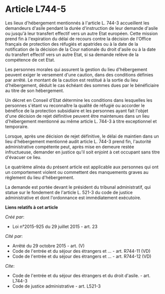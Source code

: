 # Article L744-5

Les lieux d'hébergement mentionnés à l'article L. 744-3 accueillent les demandeurs d'asile pendant la durée d'instruction de
leur demande d'asile ou jusqu'à leur transfert effectif vers un autre Etat européen. Cette mission prend fin à l'expiration
du délai de recours contre la décision de l'Office français de protection des réfugiés et apatrides ou à la date de la
notification de la décision de la Cour nationale du droit d'asile ou à la date du transfert effectif vers un autre Etat, si
sa demande relève de la compétence de cet Etat. 

Les personnes morales qui assurent la gestion du lieu d'hébergement peuvent exiger le versement d'une caution, dans des
conditions définies par arrêté. Le montant de la caution est restitué à la sortie du lieu d'hébergement, déduit le cas
échéant des sommes dues par le bénéficiaire au titre de son hébergement. 

Un décret en Conseil d'Etat détermine les conditions dans lesquelles les personnes s'étant vu reconnaître la qualité de
réfugié ou accorder le bénéfice de la protection subsidiaire et les personnes ayant fait l'objet d'une décision de rejet
définitive peuvent être maintenues dans un lieu d'hébergement mentionné au même article L. 744-3 à titre exceptionnel et
temporaire. 

Lorsque, après une décision de rejet définitive, le délai de maintien dans un lieu d'hébergement mentionné audit article L.
744-3 prend fin, l'autorité administrative compétente peut, après mise en demeure restée infructueuse, demander en justice
qu'il soit enjoint à cet occupant sans titre d'évacuer ce lieu. 

Le quatrième alinéa du présent article est applicable aux personnes qui ont un comportement violent ou commettent des
manquements graves au règlement du lieu d'hébergement. 

La demande est portée devant le président du tribunal administratif, qui statue sur le fondement de l'article L. 521-3 du
code de justice administrative et dont l'ordonnance est immédiatement exécutoire.

**Liens relatifs à cet article**

_Créé par_:

  - Loi n°2015-925 du 29 juillet 2015 - art. 23

_Cité par_:

  - Arrêté du 29 octobre 2015 - art. (V)
  - Code de l'entrée et du séjour des étrangers et ... - art. R744-11 (VD)
  - Code de l'entrée et du séjour des étrangers et ... - art. R744-12 (VD)

_Cite_:

  - Code de l'entrée et du séjour des étrangers et du droit d'asile. - art. L744-3
  - Code de justice administrative - art. L521-3
